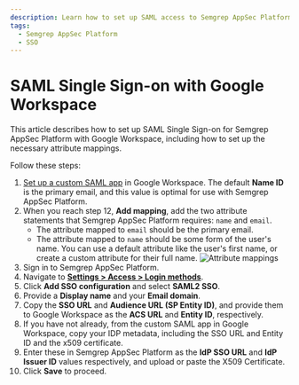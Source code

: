 ```yaml
---
description: Learn how to set up SAML access to Semgrep AppSec Platform with Google Workspace.
tags:
  - Semgrep AppSec Platform
  - SSO
---
```


# SAML Single Sign-on with Google Workspace

This article describes how to set up SAML Single Sign-on for Semgrep AppSec Platform with Google Workspace, including how to set up the necessary attribute mappings.

Follow these steps:

1. [Set up a custom SAML app](https://support.google.com/a/answer/6087519?hl=en#zippy=%2Cstep-add-the-custom-saml-app) in Google Workspace. The default **Name ID** is the primary email, and this value is optimal for use with Semgrep AppSec Platform.
2. When you reach step 12, **Add mapping**, add the two attribute statements that Semgrep AppSec Platform requires: `name` and `email`.
   * The attribute mapped to `email` should be the primary email.
   * The attribute mapped to `name` should be some form of the user's name. You can use a default attribute like the user's first name, or create a custom attribute for their full name.
      ![Attribute mappings](/img/kb/google_attributes.png)
3. Sign in to Semgrep AppSec Platform.
4. Navigate to **[Settings > Access > Login methods](https://semgrep.dev/orgs/-/settings/access/loginMethods)**.
5. Click **Add SSO configuration** and select **SAML2 SSO**.
6. Provide a **Display name** and your **Email domain**.
7. Copy the **SSO URL** and **Audience URL (SP Entity ID)**, and provide them to Google Workspace as the **ACS URL** and **Entity ID**, respectively.
8. If you have not already, from the custom SAML app in Google Workspace, copy your IDP metadata, including the SSO URL and Entity ID and the x509 certificate.
9. Enter these in Semgrep AppSec Platform as the **IdP SSO URL** and **IdP Issuer ID** values respectively, and upload or paste the X509 Certificate.
10. Click **Save** to proceed.
